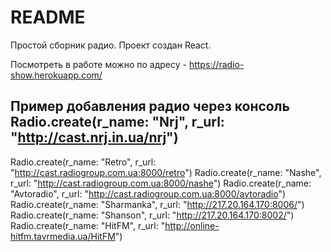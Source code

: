 # README
Простой сборник радио.
Проект создан React.

Посмотреть в работе можно по адресу - https://radio-show.herokuapp.com/
 
Пример добавления радио через консоль
Radio.create(r_name: "Nrj", r_url: "http://cast.nrj.in.ua/nrj")
-
Radio.create(r_name: "Retro", r_url: "http://cast.radiogroup.com.ua:8000/retro")
Radio.create(r_name: "Nashe", r_url: "http://cast.radiogroup.com.ua:8000/nashe")
Radio.create(r_name: "Avtoradio", r_url: "http://cast.radiogroup.com.ua:8000/avtoradio")
Radio.create(r_name: "Sharmanka", r_url: "http://217.20.164.170:8006/")
Radio.create(r_name: "Shanson", r_url: "http://217.20.164.170:8002/")
Radio.create(r_name: "HitFM", r_url: "http://online-hitfm.tavrmedia.ua/HitFM")
